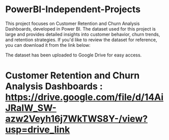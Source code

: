 # PowerBI-Independent-Projects


This project focuses on Customer Retention and Churn Analysis Dashboards, developed in Power BI. The dataset used for this project is large and provides detailed insights into customer behavior, churn trends, and retention strategies. If you'd like to review the dataset for reference, you can download it from the link below:

The dataset has been uploaded to Google Drive for easy access.

# Customer Retention and Churn Analysis Dashboards : https://drive.google.com/file/d/14AiJRaIW_SW-azw2Veyh16j7WkTWS8Y-/view?usp=drive_link


